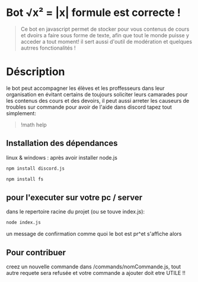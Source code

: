 # Bot √x² = |x| formule est correcte !
> Ce bot en javascript permet de stocker pour vous contenus de cours et dvoirs a faire sous forme de texte, afin que tout le monde puisse y acceder a tout moment!
>il sert aussi d'outil de modération et quelques autrres fonctionalités !

# Déscription

le bot peut accompagner les élèves et les proffesseurs dans leur organisation en évitant certains de toujours soliciter leurs camarades pour les contenus des
cours et des devoirs, il peut aussi arreter les causeurs de troubles sur commande pour avoir de l'aide dans discord tapez tout simplement:
>!math help

## Installation des dépendances

linux & windows : après avoir installer node.js
```sh
npm install discord.js
```

```sh
npm install fs
```
## pour l'executer sur votre pc / server

dans le repertoire racine du projet (ou se touve index.js):
```sh
node index.js
```
un message de confirmation comme quoi le bot est pr^et s'affiche alors

## Pour contribuer

creez un nouvelle commande dans /commands/nomCommande.js, tout autre requete sera refusée et votre commande a ajouter doit etre UTILE !!

